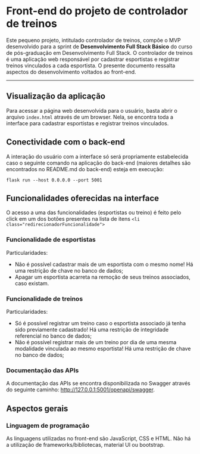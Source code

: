 # Front-end do projeto de controlador de treinos 

Este pequeno projeto, intitulado controlador de treinos, compõe o MVP desenvolvido para a sprint de **Desenvolvimento Full Stack Básico** do curso de pós-graduação em Desenvolvimento Full Stack. O controlador de treinos é uma aplicação web responsável por cadastrar esportistas e registrar treinos vinculados a cada esportista. O presente documento ressalta aspectos do desenvolvimento voltados ao front-end.


---
## Visualização da aplicação

Para acessar a página web desenvolvida para o usuário, basta abrir o arquivo `index.html` através de um browser. Nela, se encontra toda a interface para cadastrar esportistas e registrar treinos vinculados.

## Conectividade com o back-end

A interação do usuário com a interface só será propriamente estabelecida caso o seguinte comando na aplicação do back-end (maiores detalhes são encontrados no README.md do back-end) esteja em execução:

```
flask run --host 0.0.0.0 --port 5001
```

## Funcionalidades oferecidas na interface

O acesso a uma das funcionalidades (esportistas ou treino) é feito pelo click em um dos botões presentes na lista de itens `<li class="redirecionadorFuncionalidade">`

### Funcionalidade de esportistas

Particularidades:
* Não é possível cadastrar mais de um esportista com o mesmo nome! Há uma restrição de chave no banco de dados;
* Apagar um esportista acarreta na remoção de seus treinos associados, caso existam.

### Funcionalidade de treinos

Particularidades:
* Só é possível registrar um treino caso o esportista associado já tenha sido previamente cadastrado! Há uma restrição de integridade referencial no banco de dados;
* Não é possível registrar mais de um treino por dia de uma mesma modalidade vinculada ao mesmo esportista! Há uma restrição de chave no banco de dados;

### Documentação das APIs

A documentação das APIs se encontra disponibilizada no Swagger através do seguinte caminho: http://127.0.0.1:5001/openapi/swagger.

## Aspectos gerais

### Linguagem de programação

As linguagens utilizadas no front-end são JavaScript, CSS e HTML. Não há a utilização de frameworks/bibliotecas, material UI ou bootstrap.



